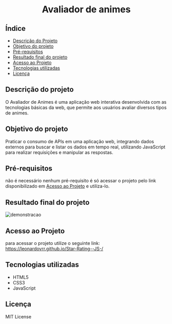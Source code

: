 <h1 align="center">
    Avaliador de animes
</h1>

## Índice
- [Descrição do Projeto](#descrição-do-projeto)
- [Objetivo do projeto](#objetivo-do-projeto)
- [Pré-requisitos](#pré-requisitos)
- [Resultado final do projeto](#resultado-final-do-projeto)
- [Acesso ao Projeto](#acesso-ao-projeto)
- [Tecnologias utilizadas](#tecnologias-utilizadas)
- [Licença](#licença)

## Descrição do projeto
O Avaliador de Animes é uma aplicação web interativa desenvolvida com as tecnologias básicas da web, que permite aos usuários avaliar diversos tipos de animes.

## Objetivo do projeto
Praticar o consumo de APIs em uma aplicação web, integrando dados externos para buscar e listar os dados em tempo real, utilizando JavaScript para realizar requisições e manipular as respostas.

## Pré-requisitos
não é necessário nenhum pré-requisito é só acessar o projeto pelo link disponibilizado em [Acesso ao Projeto](#acesso-ao-projeto) e utiliza-lo.

## Resultado final do projeto
![demonstracao](https://github.com/user-attachments/assets/05628c23-2aed-42a1-892b-6f298773637d)







## Acesso ao Projeto
para acessar o projeto utilize o seguinte link: https://leonardovrr.github.io/Star-Rating--JS-/


## Tecnologias utilizadas
- HTML5
- CSS3
- JavaScript

## Licença
MIT License
